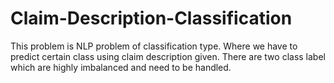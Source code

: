 # Claim-Description-Classification
This problem is NLP problem of classification type. Where we have to predict certain class using claim description given. There are two class label which are highly imbalanced and need to be handled.
